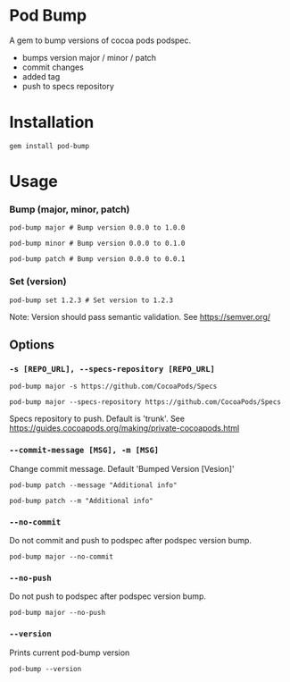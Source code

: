 # Pod Bump

A gem to bump versions of cocoa pods podspec.

- bumps version major / minor / patch
- commit changes
- added tag
- push to specs repository

# Installation

```
gem install pod-bump
```

# Usage

### Bump (major, minor, patch)

```
pod-bump major # Bump version 0.0.0 to 1.0.0
```

```
pod-bump minor # Bump version 0.0.0 to 0.1.0
```

```
pod-bump patch # Bump version 0.0.0 to 0.0.1
```

### Set (version)

```
pod-bump set 1.2.3 # Set version to 1.2.3
```

Note: Version should pass semantic validation. See https://semver.org/

## Options

### `-s [REPO_URL], --specs-repository [REPO_URL]`

```
pod-bump major -s https://github.com/CocoaPods/Specs
```

```
pod-bump major --specs-repository https://github.com/CocoaPods/Specs
```

Specs repository to push. Default is 'trunk'. See https://guides.cocoapods.org/making/private-cocoapods.html

### `--commit-message [MSG], -m [MSG]`

Change commit message. Default 'Bumped Version [Vesion]'

```
pod-bump patch --message "Additional info"
```

```
pod-bump patch --m "Additional info"
```

### `--no-commit`

Do not commit and push to podspec after podspec version bump.

```
pod-bump major --no-commit
```

### `--no-push`

Do not push to podspec after podspec version bump.

```
pod-bump major --no-push
```

### `--version`

Prints current pod-bump version

```
pod-bump --version
```
